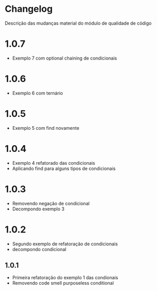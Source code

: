 # Changelog
Descrição das mudanças material do módulo de qualidade de código

# 1.0.7
- Exemplo 7 com optional chaining de condicionais

# 1.0.6
- Exemplo 6 com ternário

# 1.0.5
- Exemplo 5 com find novamente

# 1.0.4
- Exemplo 4 refatorado das condicionais
- Aplicando find para alguns tipos de condicionais

# 1.0.3
- Removendo negação de condicional
- Decompondo exemplo 3

# 1.0.2
- Segundo exemplo de refatoração de condicionais
- decompondo condicional

## 1.0.1
- Primeira refatoração do exemplo 1 das condionais
- Removendo code smell purposeless conditional
